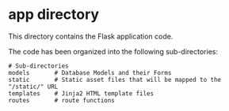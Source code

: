 # app directory

This directory contains the Flask application code.

The code has been organized into the following sub-directories:

    # Sub-directories
    models       # Database Models and their Forms
    static       # Static asset files that will be mapped to the "/static/" URL
    templates    # Jinja2 HTML template files
    routes       # route functions

